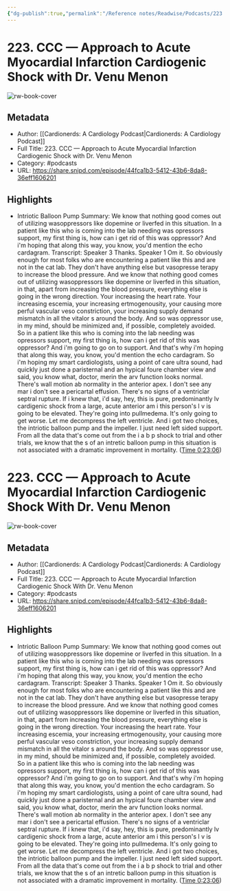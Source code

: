 ```yaml
---
{"dg-publish":true,"permalink":"/Reference notes/Readwise/Podcasts/223. CCC —  Approach to Acute Myocardial Infarction Cardiogenic Shock with Dr. Venu Menon/"}
---
```


# 223. CCC —  Approach to Acute Myocardial Infarction Cardiogenic Shock with Dr. Venu Menon

![rw-book-cover](https://images.weserv.nl/?url=https%3A%2F%2Fwww.cardionerds.com%2Fwp-content%2Fuploads%2Fpowerpress%2FCardionerds_v2.1_square.png&w=100&h=100)

## Metadata
- Author: [[Cardionerds: A Cardiology Podcast\|Cardionerds: A Cardiology Podcast]]
- Full Title: 223. CCC —  Approach to Acute Myocardial Infarction Cardiogenic Shock with Dr. Venu Menon
- Category: #podcasts
- URL: https://share.snipd.com/episode/44fca1b3-5412-43b6-8da8-36eff1606201

## Highlights
- Intriotic Balloon Pump
  Summary:
  We know that nothing good comes out of utilizing wasoppressors like dopemine or liverfed in this situation. In a patient like this who is coming into the lab needing was opressors support, my first thing is, how can i get rid of this was oppressor? And i'm hoping that along this way, you know, you'd mention the echo cardagram.
  Transcript:
  Speaker 3
  Thanks.
  Speaker 1
  Om it. So obviously enough for most folks who are encountering a patient like this and are not in the cat lab. They don't have anything else but vasopresse terapy to increase the blood pressure. And we know that nothing good comes out of utilizing wasoppressors like dopemine or liverfed in this situation, in that, apart from increasing the blood pressure, everything else is going in the wrong direction. Your increasing the heart rate. Your increasing escemia, your increasing ertmogenousity, your causing more perful vascular veso constriction, your increasing supply demand mismatch in all the vitalor s around the body. And so was oppressor use, in my mind, should be minimized and, if possible, completely avoided. So in a patient like this who is coming into the lab needing was opressors support, my first thing is, how can i get rid of this was oppressor? And i'm going to go on to support. And that's why i'm hoping that along this way, you know, you'd mention the echo cardagram. So i'm hoping my smart cardiologists, using a point of care ultra sound, had quickly just done a paristernal and an hypical foure chamber view and said, you know what, doctor, merin the arv function looks normal. There's wall motion ab normality in the anterior apex. I don't see any mar i don't see a pericartal effusion. There's no signs of a ventriclar septral rupture. If i knew that, i'd say, hey, this is pure, predominantly lv cardigenic shock from a large, acute anterior am i this person's l v is going to be elevated. They're going into pullmedema. It's only going to get worse. Let me decompress the left ventricle. And i got two choices, the intriotic balloon pump and the impeller. I just need left sided support. From all the data that's come out from the i a b p shock to trial and other trials, we know that the s of an intretic balloon pump in this situation is not associated with a dramatic improvement in mortality. ([Time 0:23:06](https://share.snipd.com/snip/21649596-bcda-4ca1-a650-06b78855115e))
# 223. CCC —  Approach to Acute Myocardial Infarction Cardiogenic Shock With Dr. Venu Menon

![rw-book-cover](https://readwise-assets.s3.amazonaws.com/static/images/article3.5c705a01b476.png)

## Metadata
- Author: [[Cardionerds: A Cardiology Podcast\|Cardionerds: A Cardiology Podcast]]
- Full Title: 223. CCC —  Approach to Acute Myocardial Infarction Cardiogenic Shock With Dr. Venu Menon
- Category: #podcasts
- URL: https://share.snipd.com/episode/44fca1b3-5412-43b6-8da8-36eff1606201

## Highlights
- Intriotic Balloon Pump
  Summary:
  We know that nothing good comes out of utilizing wasoppressors like dopemine or liverfed in this situation. In a patient like this who is coming into the lab needing was opressors support, my first thing is, how can i get rid of this was oppressor? And i'm hoping that along this way, you know, you'd mention the echo cardagram.
  Transcript:
  Speaker 3
  Thanks.
  Speaker 1
  Om it. So obviously enough for most folks who are encountering a patient like this and are not in the cat lab. They don't have anything else but vasopresse terapy to increase the blood pressure. And we know that nothing good comes out of utilizing wasoppressors like dopemine or liverfed in this situation, in that, apart from increasing the blood pressure, everything else is going in the wrong direction. Your increasing the heart rate. Your increasing escemia, your increasing ertmogenousity, your causing more perful vascular veso constriction, your increasing supply demand mismatch in all the vitalor s around the body. And so was oppressor use, in my mind, should be minimized and, if possible, completely avoided. So in a patient like this who is coming into the lab needing was opressors support, my first thing is, how can i get rid of this was oppressor? And i'm going to go on to support. And that's why i'm hoping that along this way, you know, you'd mention the echo cardagram. So i'm hoping my smart cardiologists, using a point of care ultra sound, had quickly just done a paristernal and an hypical foure chamber view and said, you know what, doctor, merin the arv function looks normal. There's wall motion ab normality in the anterior apex. I don't see any mar i don't see a pericartal effusion. There's no signs of a ventriclar septral rupture. If i knew that, i'd say, hey, this is pure, predominantly lv cardigenic shock from a large, acute anterior am i this person's l v is going to be elevated. They're going into pullmedema. It's only going to get worse. Let me decompress the left ventricle. And i got two choices, the intriotic balloon pump and the impeller. I just need left sided support. From all the data that's come out from the i a b p shock to trial and other trials, we know that the s of an intretic balloon pump in this situation is not associated with a dramatic improvement in mortality. ([Time 0:23:06](https://share.snipd.com/snip/21649596-bcda-4ca1-a650-06b78855115e))
